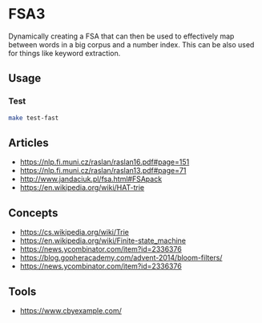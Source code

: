 # FSA3
Dynamically creating a FSA that can then be used to effectively map between words in a big corpus and a number index.
This can be also used for things like keyword extraction.


## Usage

### Test
```sh
make test-fast
```

## Articles
- https://nlp.fi.muni.cz/raslan/raslan16.pdf#page=151
- https://nlp.fi.muni.cz/raslan/raslan13.pdf#page=71
- http://www.jandaciuk.pl/fsa.html#FSApack
- https://en.wikipedia.org/wiki/HAT-trie

## Concepts
- https://cs.wikipedia.org/wiki/Trie
- https://en.wikipedia.org/wiki/Finite-state_machine
- https://news.ycombinator.com/item?id=2336376
- https://blog.gopheracademy.com/advent-2014/bloom-filters/
- https://news.ycombinator.com/item?id=2336376

## Tools
- https://www.cbyexample.com/
